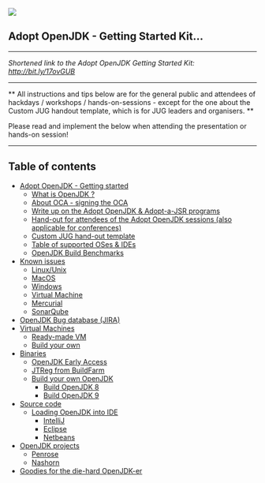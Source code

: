 ![](https://avatars1.githubusercontent.com/u/1673867?v=3&s=75) 

## Adopt OpenJDK - Getting Started Kit...
---

*Shortened link to the Adopt OpenJDK Getting Started Kit: http://bit.ly/17ovGUB*

---

** All instructions and tips below are for the general public and attendees of hackdays / workshops / hands-on-sessions - except for the one about the Custom JUG handout template, which is for JUG leaders and organisers. **

Please read and implement the below when attending the presentation or hands-on session!

---

## Table of contents

* [Adopt OpenJDK - Getting started](adopt_openjdk_-_getting_started.md)
   * [What is OpenJDK ?](what_is_openjdk.md)
   * [About OCA - signing the OCA](about_oca_-_signing_the_oca.md)
   * [Write up on the Adopt OpenJDK & Adopt-a-JSR programs](write_up_on_the_adopt_openjdk_&_adopt-a-jsr_programs.md)
   * [Hand-out for attendees of the Adopt OpenJDK sessions (also applicable for conferences)](hand-out_for_attendees_of_the_adopt_openjdk_sessions_also_applicable_for_conferences.md)
   * [Custom JUG hand-out template](custom_jug_hand-out_template.md)
   * [Table of supported OSes & IDEs](table_of_supported_oses_&_ides.md)
   * [OpenJDK Build Benchmarks](openjdk-build-benchmarks,md)
* [Known issues](known_issues.md)
   * [Linux/Unix](known_issues_linuxunix.md)
   * [MacOS](known_issues_macos.md)
   * [Windows](known_issues_windows.md)
   * [Virtual Machine](known_issues_virtual_machine.md)
   * [Mercurial](known_issues_mercurial.md)
   * [SonarQube](known_issues_sonarqube.md)
* [OpenJDK Bug database (JIRA)](openjdk_bug_database_jira.md)
* [Virtual Machines](virtual_machines.md)
   * [Ready-made VM](ready-made_vm.md)
   * [Build your own](build_your_own.md)
* [Binaries](binaries.md)
   * [OpenJDK Early Access](openjdk_early_access.md)
   * [JTReg from BuildFarm](jtreg_from_buildfarm.md)
   * [Build your own OpenJDK](build_your_own_openjdk.md)
       * [Build OpenJDK 8](build_openjdk_8.md)
       * [Build OpenJDK 9](build_openjdk_9.md)
* [Source code](source_code.md)
   * [Loading OpenJDK into IDE](loading_openjdk_into_ide.md)
       * [IntelliJ](loading_openjdk_in_intellij.md)
       * [Eclipse](loading_openjdk_in_eclipse.md)
       * [Netbeans](loading_openjdk_in_eclipse.md)
* [OpenJDK projects](openjdk_projects.md)
   * [Penrose](openjdk_projects_penrose.md)
   * [Nashorn](openjdk_projects_nashorn.md)
* [Goodies for the die-hard OpenJDK-er](goodies_for_the_die-hard_openjdk-er.md)



